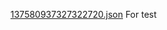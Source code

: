 [137580937327322720.json](https://github.com/GuanlinXiong/Assignment2/files/15317329/137580937327322720.json)
For test
